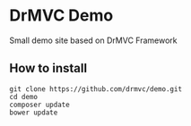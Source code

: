 # DrMVC Demo

Small demo site based on DrMVC Framework

## How to install

    git clone https://github.com/drmvc/demo.git
    cd demo
    composer update
    bower update
